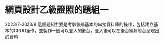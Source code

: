 網頁設計乙級證照的題組一
===
2023/7-2023/8
這個題組主要是考驗後端基本的串接資料庫的操作，包括建立基本的CRUD操作，並製作一個可以登入的後台，登入後可以在後台編輯前台呈現出的資料
